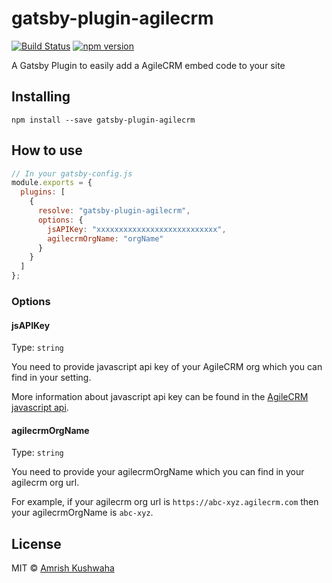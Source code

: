 # gatsby-plugin-agilecrm

[![Build Status](https://travis-ci.org/IsAmrish/gatsby-plugin-agilecrm.svg?branch=master)](https://travis-ci.org/IsAmrish/gatsby-plugin-agilecrm) [![npm version](https://badge.fury.io/js/gatsby-plugin-agilecrm.svg)](https://www.npmjs.com/package/gatsby-plugin-agilecrm)

A Gatsby Plugin to easily add a AgileCRM embed code to your site

## Installing

`npm install --save gatsby-plugin-agilecrm`

## How to use

```js
// In your gatsby-config.js
module.exports = {
  plugins: [
    {
      resolve: "gatsby-plugin-agilecrm",
      options: {
        jsAPIKey: "xxxxxxxxxxxxxxxxxxxxxxxxxxx",
        agilecrmOrgName: "orgName"
      }
    }
  ]
};
```

### Options

#### jsAPIKey

Type: `string`<br/>

You need to provide javascript api key of your AgileCRM org which you can find in your setting.

More information about javascript api key can be found in the [AgileCRM javascript api](https://github.com/agilecrm/javascript-api#setting-api--analytics).

#### agilecrmOrgName

Type: `string`<br/>

You need to provide your agilecrmOrgName which you can find in your agilecrm org url.

For example, if your agilecrm org url is `https://abc-xyz.agilecrm.com` then your
agilecrmOrgName is `abc-xyz`.

## License

MIT © [Amrish Kushwaha](https://github.com/IsAmrish)
